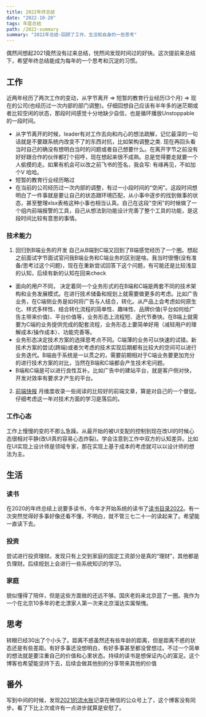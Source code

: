 ```yaml
---
title: 2022年终总结
date: "2022-10-20"
tags: 年度总结
path: /2022-summary
summary: "2022年总结-回顾了工作、生活和自身的一些思考"
---
```


偶然间想起2021竟然没有过来总结，恍然间发现时间过的好快。这次提前来总结下，希望年终总结能成为每年的一个思考和沉淀的习惯。

## 工作  
近两年经历了两次工作的变动，从字节离开 => 短暂的教育行业经历(3个月) => 现在的公司(也经历过一次内部的部门调整)。仔细回想自己应该有半年多的迷茫期或者比较空闲的状态，那段时间感觉十分地缺少自信，也是循环播放Unstoppable的一段时间。

* 从字节离开的时候，leader有对工作去向和内心的想法疏解，记忆最深的一句话就是不要跟系统内改变不了的东西对抗，比如架构调整之类. 现在再回头看当时自己的确没有想明白当时的问题或者自己想要什么。在离开字节之前没有好好跟合作的伙伴都打个招呼，现在想起来很不成熟。总是觉得要走就要一个人偷摸的走。如果有机会可以改之前飞书的签名，我会写: 有缘再见，不如加个V 哈哈。
* 短暂的教育行业经历略过
* 在当前的公司经历过一次内部的调整，有过一小段时间的“空闲”。这段时间想明白了一件事就是要让自己的状态跟环境匹配，从小事中逐步的找到做事的状态，甚至整理xlsx表格这种小事也相当认真。自己在这段"空闲"的时候做了一个组内前端报警的工具，自己从想法到功能设计完善了整个工具的功能，是这段时间比较有意思的事情。

### 技术能力
1. 回归到B端业务的开发 自己从B端到C端又回到了B端感觉经历了一个圈。想起之前面试字节面试官问我B端业务和C端业务的区别是啥。我当时很懵(没有准备/思考过这个问题)，现在在重新尝试回答下这个问题，有可能还是比较浅显的认知，后续有新的认知在回来check
  * 面向的用户不同， 决定着同一个业务形式的在B端和C端是两套不同的技术架构和业务发展模式。在进行技术储备和规划上就需要做更多的考虑。比如广告业务，在C端侧业务是如何将广告与人结合，转化。从产品上会考虑如何原生化、样式多样性、结合转化流程的简单性、趣味性、品牌价值(平台如何给广告主带来价值)、平台价值等，业务形态上流程短、迭代节奏快。在B端上就需要为C端的业务提供完成的配套流程，业务形态上要简单好用（减轻用户的理解成本/操作成本）、功能完善等。
  * 业务形态决定技术方案的选择思考点不同。C端薄的业务可以快速的试错。新技术方案的尝试(跨端)或者欠考虑的技术实现后期都有比较大的空间可以进行业务迭代。B端由于系统是一以贯之的，需要前期相对于C端业务要更加充分的进行技术方案的对比，当然在B端和C端都会产生技术宅问题。
  * B端和C端是可以进行良性互补。比如广告中的建站平台，就是客户侧对快，开发对效率有要求才产生的平台。

2. [前端快报](https://icantunderstand.github.io/blog/%E5%89%8D%E7%AB%AF%E5%BF%AB%E6%8A%A5/) 月维度收录一些阅读的比较好的前端文章，算是对自己的一个督促。仔细考虑这一年对技术方面的学习是落后的。

### 工作心态
工作上慢慢的变的不那么急躁。从最开始的被UI支配的控制到现在改UI的时候心态很相对平静(改UI真的容易心态炸裂)。学会注意到工作中双方的认知差异。比如在UI实现上设计师是领域专家，那在实现上基于成本的考虑就可以以设计师的想法为主。

## 生活

### 读书 
在2020的年终总结上说要多读书，今年才开始系统的读书了[读书目录2022](https://icantunderstand.github.io/blog/book-list-2022)。有一次突然觉得好多事好像还看不懂，不明白，就不管三七二十一的读起来了。希望能一直读下去。

### 投资
尝试进行投资理财。发现只有上交到家庭的固定工资部分是真的“理财”，其他都是负理财。后续规划上会进行一些系统知识的学习。

### 家庭
貌似懂得了陪伴，但是这些方面做的还远不够。国庆老妈来北京逛了一圈。我作为一个在北京10多年的老北漂家人第一次来北京溜达实属惭愧。

## 思考
转眼已经30出了个小头了。距离不惑虽然还有些年龄的距离，但是距离不惑的状态还是有些差距。有好多事还没想明白，有好多事甚至都没曾想过。不过一个简单的想法就是要注重自己的价值和心里状态。持续的读书是想保证内心的富足。这个博客也希望能坚持下去，后续会做其他别的分享带来其他的价值

## 番外
写到中间的时候，发现[2021的流水账](https://mp.weixin.qq.com/s?__biz=MzUwOTk5NDI3OA==&mid=2247484174&idx=1&sn=123f7a9b633c3c786519e24f3f4b0072&chksm=f908f747ce7f7e51785450e91d9aa8c68f411f63935b162d9f19b4fea1cb9184ef10b30f3e7f#rd)记录在微信的公众号上了，这个博客没有同步。看了下比上次或许有一点进步就算是安慰了。